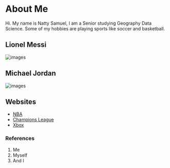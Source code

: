 # About Me 
Hi. My name is Natty Samuel, I am a Senior studying Geography Data Science. Some of my hobbies are playing sports like soccer and basketball. 


## **Lionel Messi**
![images](https://static01.nyt.com/images/2020/09/25/sports/25soccer-nationalWEB1/merlin_177451008_91c7b66d-3c8a-4963-896e-54280f374b6d-superJumbo.jpg?quality=75&auto=webp)

## **Michael Jordan**
![images](https://preview.redd.it/l3wxldbv5rq21.jpg?width=1080&crop=smart&auto=webp&s=898447c08629e67b59ad8fa3fa03524a4aac2ceb)

## Websites
- [NBA](https://www.nba.com/)
- [Champions League](https://www.uefa.com/uefachampionsleague/)
- [Xbox](https://www.xbox.com/en-US)

### References
1. Me
2. Myself
3. And I